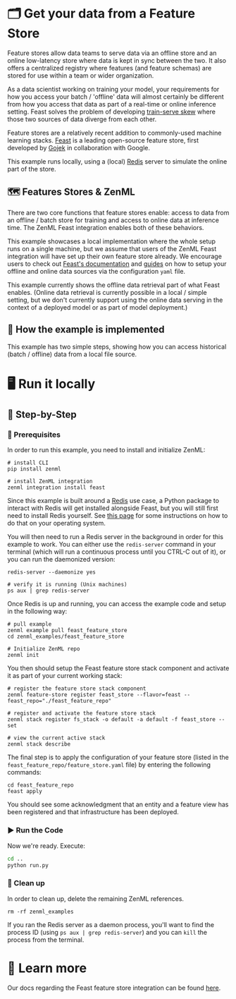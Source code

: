 # 🗂 Get your data from a Feature Store

Feature stores allow data teams to serve data via an offline store and an online
low-latency store where data is kept in
sync between the two. It also offers a centralized registry where features (and
feature schemas) are stored for use
within a team or wider organization.

As a data scientist working on training your model, your requirements for how
you access your batch / 'offline' data
will almost certainly be different from how you access that data as part of a
real-time or online inference setting.
Feast solves the problem of
developing [train-serve skew](https://ploomber.io/blog/train-serve-skew/) where
those two
sources of data diverge from each other.

Feature stores are a relatively recent addition to commonly-used machine
learning stacks. [Feast](https://feast.dev/) is
a leading open-source feature store, first developed
by [Gojek](https://www.gojek.com/en-id/) in collaboration with
Google.

This example runs locally, using a (local) [Redis](https://redis.com/) server to
simulate the online part of the store.

## 🗺 Features Stores & ZenML

There are two core functions that feature stores enable: access to data from an
offline / batch store for training and
access to online data at inference time. The ZenML Feast integration enables
both of these behaviors.

This example showcases a local implementation where the whole setup runs on a
single machine, but we assume that users
of the ZenML Feast integration will have set up their own feature store already.
We encourage users to check
out [Feast's documentation](https://docs.feast.dev/)
and [guides](https://docs.feast.dev/how-to-guides/) on how to setup
your offline and online data sources via the configuration `yaml` file.

This example currently shows the offline data retrieval part of what Feast
enables. (Online data retrieval is currently
possible in a local / simple setting, but we don't currently support using the
online data serving in the context of a
deployed model or as part of model deployment.)

## 🧰 How the example is implemented

This example has two simple steps, showing how you can access historical (batch
/ offline) data from a local file
source.

# 🖥 Run it locally

## 👣 Step-by-Step

### 📄 Prerequisites

In order to run this example, you need to install and initialize ZenML:

```shell
# install CLI
pip install zenml

# install ZenML integration
zenml integration install feast
```

Since this example is built around a [Redis](https://redis.com/) use case, a
Python package to interact with Redis will get installed alongside Feast, but
you will still first need to install Redis yourself. See
[this page](https://redis.com/blog/feast-with-redis-tutorial-for-machine-learning/)
for some instructions on how to do that on your operating system.

You will then need to run a Redis server in the background in order for this
example to work. You can either use the `redis-server` command in your terminal
(which will run a continuous process until you CTRL-C out of it), or you can run
the daemonized version:

```shell
redis-server --daemonize yes

# verify it is running (Unix machines)
ps aux | grep redis-server
```

Once Redis is up and running, you can access the example code and setup in the
following way:

```shell
# pull example
zenml example pull feast_feature_store
cd zenml_examples/feast_feature_store

# Initialize ZenML repo
zenml init
```

You then should setup the Feast feature store stack component and activate it as
part of your current working stack:

```shell
# register the feature store stack component
zenml feature-store register feast_store --flavor=feast --feast_repo="./feast_feature_repo"

# register and activate the feature store stack
zenml stack register fs_stack -o default -a default -f feast_store --set

# view the current active stack
zenml stack describe
```

The final step is to apply the configuration of your feature store (listed in
the `feast_feature_repo/feature_store.yaml` file) by entering the following
commands:

```shell
cd feast_feature_repo
feast apply
```

You should see some acknowledgment that an entity and a feature view has been
registered and that infrastructure has been deployed.

### ▶️ Run the Code

Now we're ready. Execute:

```bash
cd ..
python run.py
```

### 🧽 Clean up

In order to clean up, delete the remaining ZenML references.

```shell
rm -rf zenml_examples
```

If you ran the Redis server as a daemon process, you'll want to find the process
ID (using `ps aux | grep redis-server`)
and you can `kill` the process from the terminal.

# 📜 Learn more

Our docs regarding the Feast feature store integration can be
found [here](https://docs.zenml.io/mlops-stacks/feature-stores/feast).
